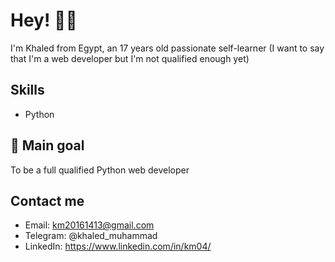 # Hey! 🙋‍♂️
I'm Khaled from Egypt, an 17 years old passionate self-learner (I want to say that I'm a web developer but I'm not qualified enough yet)

## Skills
- Python

## 🔴 Main goal
 To be a full qualified Python web developer

## Contact me
- Email: km20161413@gmail.com
- Telegram: @khaled_muhammad
- LinkedIn: https://www.linkedin.com/in/km04/
